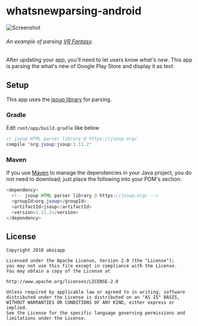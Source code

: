 # whatsnewparsing-android
![Screenshot](https://github.com/accko199806/whatsnewparsing-android/AppScreen.gif)
###### An example of parsing [VR Fantasy](https://play.google.com/store/apps/details?id=com.Chibig.VRFantasy).

After updating your app, you'll need to let users know *what's new*. This app is parsing the what's new of Google Play Store and display it as text.

## Setup
This app uses the [jsoup library](https://jsoup.org) for parsing.
### Gradle
Edit `root/app/build.gradle` like below
```java
// jsoup HTML parser library @ https://jsoup.org/
compile 'org.jsoup:jsoup:1.11.2'
```
### Maven
If you use [Maven](http://maven.apache.org/) to manage the dependencies in your Java project, you do not need to download; just place the following into your POM's <dependencies> section:
```java
<dependency>
  <!-- jsoup HTML parser library @ https://jsoup.org/ -->
  <groupId>org.jsoup</groupId>
  <artifactId>jsoup</artifactId>
  <version>1.11.2</version>
</dependency>
```

## License
```
Copyright 2018 akoiapp

Licensed under the Apache License, Version 2.0 (the "License");
you may not use this file except in compliance with the License.
You may obtain a copy of the License at

http://www.apache.org/licenses/LICENSE-2.0

Unless required by applicable law or agreed to in writing, software
distributed under the License is distributed on an "AS IS" BASIS,
WITHOUT WARRANTIES OR CONDITIONS OF ANY KIND, either express or implied.
See the License for the specific language governing permissions and
limitations under the License.
```